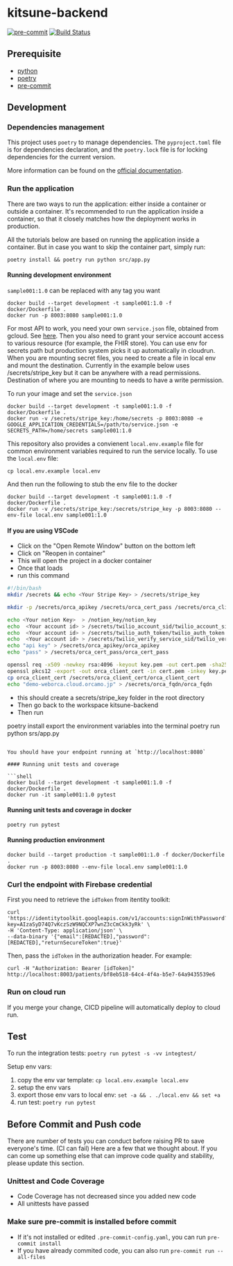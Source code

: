 # kitsune-backend

[![pre-commit](https://img.shields.io/badge/pre--commit-enabled-brightgreen?logo=pre-commit&logoColor=white)](https://github.com/pre-commit/pre-commit)
[![Build Status](https://dev.azure.com/UMedInc/Kitsune/_apis/build/status/kitsune-backend?branchName=akirakakar%2F150%2Fcloudrun)](https://dev.azure.com/UMedInc/Kitsune/_build/latest?definitionId=6&branchName=akirakakar%2F150%2Fcloudrun)

## Prerequisite

- [python](https://www.python.org/downloads/)
- [poetry](https://python-poetry.org/docs/#installation)
- [pre-commit](https://pre-commit.com/)

## Development

### Dependencies management

This project uses `poetry` to manage dependencies. The `pyproject.toml` file
is for dependencies declaration, and the `poetry.lock` file is for locking
dependencies for the current version.

More information can be found on the [official
documentation](https://python-poetry.org/docs/).

### Run the application

There are two ways to run the application: either inside a container or outside
a container. It's recommended to run the application inside a container, so that
it closely matches how the deployment works in production.

All the tutorials below are based on running the application inside a container.
But in case you want to skip the container part, simply run:

```shell
poetry install && poetry run python src/app.py
```

#### Running development environment

`sample001:1.0` can be replaced with any tag you want

```shell
docker build --target development -t sample001:1.0 -f docker/Dockerfile .
docker run -p 8003:8080 sample001:1.0
```

For most API to work, you need your own `service.json` file, obtained from
gcloud. See [here](https://cloud.google.com/iam/docs/creating-managing-service-account-keys).
Then you also need to grant your service account access to various resource (for
example, the FHIR store).
You can use env for secrets path but production system picks it up automatically in cloudrun.
When you are mounting secret files, you need to create a file in local env and mount the destination.
Currently in the example below uses /secrets/stripe_key but it can be anywhere with a read permissions.
Destination of where you are mounting to needs to have a write permission.

To run your image and set the `service.json`

```shell
docker build --target development -t sample001:1.0 -f docker/Dockerfile .
docker run -v /secrets/stripe_key:/home/secrets -p 8003:8080 -e GOOGLE_APPLICATION_CREDENTIALS=/path/to/service.json -e SECRETS_PATH=/home/secrets sample001:1.0
```

This repository also provides a convienent `local.env.example` file for common environment
variables required to run the service locally. To use the `local.env` file:

```shell
cp local.env.example local.env
```

And then run the following to stub the env file to the docker

```shell
docker build --target development -t sample001:1.0 -f docker/Dockerfile .
docker run -v /secrets/stripe_key:/secrets/stripe_key -p 8003:8080 --env-file local.env sample001:1.0
```

#### If you are using VSCode

- Click on the "Open Remote Window" button on the bottom left
- Click on "Reopen in container"
- This will open the project in a docker container
- Once that loads
- run this command

```bash
#!/bin/bash
mkdir /secrets && echo <Your Stripe Key> > /secrets/stripe_key

mkdir -p /secrets/orca_apikey /secrets/orca_cert_pass /secrets/orca_client_cert /secrets/orca_fqdn /secrets/notion_key /secrets/twilio_account_sid /secrets/twilio_verify_service_sid /secrets/twilio_auth_token

echo <Your notion Key>  > /notion_key/notion_key
echo  <Your account id> > /secrets/twilio_account_sid/twilio_account_sid
echo  <Your account id> > /secrets/twilio_auth_token/twilio_auth_token
echo  <Your account id> > /secrets/twilio_verify_service_sid/twilio_verify_service_sid
echo "api key" > /secrets/orca_apikey/orca_apikey
echo "pass" > /secrets/orca_cert_pass/orca_cert_pass

openssl req -x509 -newkey rsa:4096 -keyout key.pem -out cert.pem -sha256 -days 365 -nodes -subj "/CN=umed.jp"
openssl pkcs12 -export -out orca_client_cert -in cert.pem -inkey key.pem -passout pass:pass
cp orca_client_cert /secrets/orca_client_cert/orca_client_cert
echo "demo-weborca.cloud.orcamo.jp" > /secrets/orca_fqdn/orca_fqdn
```

- this should create a secrets/stripe_key folder in the root directory
- Then go back to the workspace kitsune-backend
- Then run

poetry install
export the environment variables into the terminal
poetry run python srs/app.py
```

You should have your endpoint running at `http://localhost:8080`

#### Running unit tests and coverage

```shell
docker build --target development -t sample001:1.0 -f docker/Dockerfile .
docker run -it sample001:1.0 pytest
```

#### Running unit tests and coverage in docker

```shell
poetry run pytest
```

#### Running production environment

```shell
docker build --target production -t sample001:1.0 -f docker/Dockerfile .
docker run -p 8003:8080 --env-file local.env sample001:1.0
```

### Curl the endpoint with Firebase credential

First you need to retrieve the `idToken` from itentity toolkit:

```shell
curl 'https://identitytoolkit.googleapis.com/v1/accounts:signInWithPassword?key=AIzaSyD74Q7vKczSzW9NQCXP7wnZ3cCmCkk3yRk' \
-H 'Content-Type: application/json' \
--data-binary '{"email":[REDACTED],"password":[REDACTED],"returnSecureToken":true}'
```

Then, pass the `idToken` in the authorization header. For example:

```shell
curl -H "Authorization: Bearer [idToken]" http://localhost:8003/patients/bf8eb518-64c4-4f4a-b5e7-64a9435539e6
```

### Run on cloud run

If you merge your change, CICD pipeline will automatically deploy to cloud run.

## Test

To run the integration tests: `poetry run pytest -s -vv integtest/`

Setup env vars:

1. copy the env var template: `cp local.env.example local.env`
2. setup the env vars
3. export those env vars to local env: `set -a && . ./local.env && set +a`
4. run test: `poetry run pytest`

## Before Commit and Push code

There are number of tests you can conduct before raising PR to save everyone's time. (CI can fail) Here are a few that we thought about. If you can come up something else that can improve code quality and stability, please update this section.

### Unittest and Code Coverage

- Code Coverage has not decreased since you added new code
- All unittests have passed

### Make sure pre-commit is installed before commit

- If it's not installed or edited `.pre-commit-config.yaml`, you can run `pre-commit install`
- If you have already commited code, you can also run `pre-commit run --all-files`
